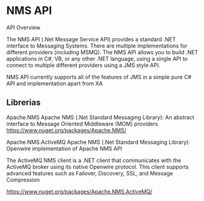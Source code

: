 # NMS API
 
API Overview

The NMS API (.Net Message Service API) provides a standard .NET interface to Messaging Systems. There are multiple implementations for different providers (including MSMQ). The NMS API allows you to build .NET applications in C#, VB, or any other .NET language, using a single API to connect to multiple different providers using a JMS style API.

NMS API currently supports all of the features of JMS in a simple pure C# API and implementation apart from XA

## Librerias

Apache.NMS
Apache NMS (.Net Standard Messaging Library): An abstract interface to Message Oriented Middleware (MOM) providers
https://www.nuget.org/packages/Apache.NMS/

Apache.NMS.ActiveMQ
Apache NMS (.Net Standard Messaging Library): Openwire implementation of Apache NMS API

The ActiveMQ NMS client is a .NET client that communicates with the ActiveMQ broker using its native Openwire protocol. This client supports advanced features such as Failover, Discovery, SSL, and Message Compression

https://www.nuget.org/packages/Apache.NMS.ActiveMQ/

